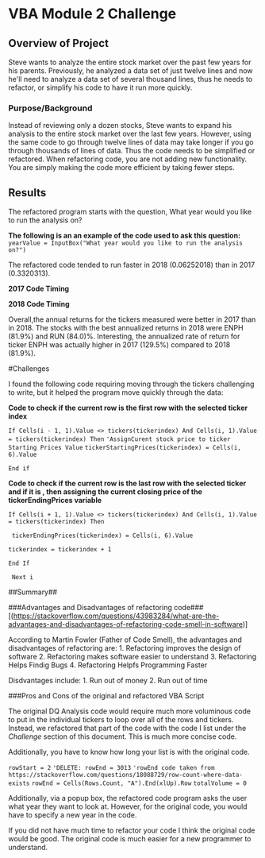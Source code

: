 # VBA Module 2 Challenge

## Overview of Project
Steve wants to analyze the entire stock market over the past few years for his parents.  Previously, he analyzed a data set of just twelve lines and now he'll need to analyze a data set of several thousand lines, thus he needs to refactor, or simplify his code to have it run more quickly.

### Purpose/Background
Instead of reviewing only a dozen stocks, Steve wants to expand his analysis to the entire stock market over the last few years.  However, using the same code to go through twelve lines of data may take longer if you go through thousands of lines of data. Thus the code needs to be simplified or refactored. When refactoring code, you are not adding new functionality.  You are simply making the code more efficient by taking fewer steps.
## Results

The refactored program starts with the question, What year would you like to run the analysis on?

**The following is an an example of the code used to ask this question:**
` yearValue = InputBox("What year would you like to run the analysis on?")`

The refactored code tended to run faster in 2018 (0.06252018) than in 2017 (0.3320313). 

**2017 Code Timing**

**2018 Code Timing**

Overall,the annual returns for the tickers measured were better in 2017 than in 2018. The stocks with the best annualized returns in 2018 were ENPH (81.9%) and RUN (84.0)%. Interesting, the annualized rate of return for ticker ENPH was actually higher in 2017 (129.5%) compared to 2018 (81.9%).

#Challenges

I found the following code requiring moving through the tickers challenging to write, but it helped the program move quickly through the data:

**Code to check if the current row is the first row with the selected ticker index**

`If Cells(i - 1, 1).Value <> tickers(tickerindex) And Cells(i, 1).Value` `= tickers(tickerindex) Then`
`'AssignCurent stock price to ticker Starting Prices Value`
 `tickerStartingPrices(tickerindex) = Cells(i, 6).Value`

 `End if`

 **Code to check if the current row is the last row with the selected ticker and if it is , then assigning the current closing price of the tickerEndingPrices variable**

  `If Cells(i + 1, 1).Value <> tickers(tickerindex) And Cells(i, 1).Value = tickers(tickerindex) Then`

` tickerEndingPrices(tickerindex) = Cells(i, 6).Value`
            
`tickerindex = tickerindex + 1`

`End If`
    
   ` Next i`

##Summary##

###Advantages and Disadvantages of refactoring code###
[(https://stackoverflow.com/questions/43983284/what-are-the-advantages-and-disadvantages-of-refactoring-code-smell-in-software)]

According to Martin Fowler (Father of Code Smell), the advantages and disadvantages of refactoring are:
    1. Refactoring improves the design of software
    2. Refactoring makes software easier to understand
    3. Refactoring Helps Findig Bugs
    4. Refactoring Helpfs Programming Faster

Disdvantages include:
    1. Run out of money
    2. Run out of time

###Pros and Cons of the original and refactored VBA Script

The original DQ Analysis code would require much more voluminous code to put in the individual tickers to loop over all of the rows and tickers.  Instead, we refactored that part of the code with the code I list under the *Challenge* section of this document. This is much more concise code.

Additionally, you have to know how long your list is with the original code. 

`rowStart = 2`
`'DELETE: rowEnd = 3013`
`'rowEnd code taken from https://stackoverflow.com/questions/18088729/row-count-where-data-exists`
`rowEnd = Cells(Rows.Count, "A").End(xlUp).Row`
`totalVolume = 0`

Additionally, via a popup box, the refactored code program asks the user what year they want to look at.  However, for the original code, you would have to specify a new year in the code.

If you did not have much time to refactor your code I think the original code would be good.  The original code is much easier for a new programmer to understand.








        
